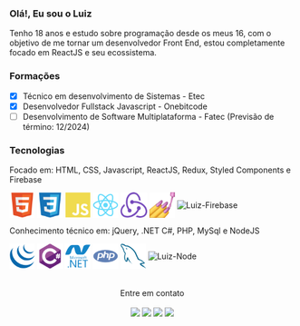 ### Olá!, Eu sou o Luiz
Tenho 18 anos e estudo sobre programação desde os meus 16, com o objetivo de me tornar um desenvolvedor Front End, estou completamente focado em ReactJS e seu ecossistema.

### Formações
- [x] Técnico em desenvolvimento de Sistemas - Etec
- [x] Desenvolvedor Fullstack Javascript - Onebitcode
- [ ] Desenvolvimento de Software Multiplataforma - Fatec (Previsão de término: 12/2024)
     
### Tecnologias

Focado em: HTML, CSS, Javascript, ReactJS, Redux, Styled Components e Firebase
<div style="display: inline_block">
  <img align="center" alt="Luiz-HTML" height="45" src="https://raw.githubusercontent.com/devicons/devicon/master/icons/html5/html5-original.svg">
  <img align="center" alt="Luiz-CSS" height="45" src="https://raw.githubusercontent.com/devicons/devicon/master/icons/css3/css3-original.svg">
  <img align="center" alt="Luiz-Js" height="45" src="https://raw.githubusercontent.com/devicons/devicon/master/icons/javascript/javascript-plain.svg">
  <img align="center" alt="Luiz-React" height="45" src="https://raw.githubusercontent.com/devicons/devicon/master/icons/react/react-original.svg">
  <img align="center" alt="Luiz-Redux" height="45" src="./redux.svg">
  <img align="center" alt="Luiz-Styled" height="45" src="./styled.png">
  <img align="center" alt="Luiz-Firebase" height="45" src="https://cdn.jsdelivr.net/gh/devicons/devicon/icons/firebase/firebase-plain.svg" />
     
</div>

Conhecimento técnico em: jQuery, .NET C#, PHP, MySql e NodeJS


<div style="display: inline_block">
  <img align="center" alt="Luiz-Js" height="45" src="https://raw.githubusercontent.com/devicons/devicon/master/icons/jquery/jquery-plain.svg">
  <img align="center" alt="Luiz-C#" height="45" src="https://raw.githubusercontent.com/devicons/devicon/master/icons/csharp/csharp-original.svg">
  <img align="center" alt="Luiz-.NET" height="45" src="https://raw.githubusercontent.com/devicons/devicon/master/icons/dot-net/dot-net-plain-wordmark.svg">
  <img align="center" alt="Luiz-php" height="45" src="https://raw.githubusercontent.com/devicons/devicon/master/icons/php/php-plain.svg">
  <img align="center" alt="Luiz-mysql" height="45" src="https://raw.githubusercontent.com/devicons/devicon/master/icons/mysql/mysql-plain.svg">
  <img align="center" alt="Luiz-Node" height="45" src="https://cdn.jsdelivr.net/gh/devicons/devicon/icons/nodejs/nodejs-plain.svg" />
     
     
</div>
   <br><br>
   <div align='center'>Entre em contato</div>
   <br>
<div align='center'> 
  <a href="https://luizlopes12.vercel.app/" target="_blank"><img src="https://img.shields.io/badge/-Portfolio-%23E4405F?style=for-the-badge&logo=riotgames&logoColor=white" target="_blank"></a> 
  <a href="https://www.instagram.com/confuzzo/" target="_blank"><img src="https://img.shields.io/badge/-Instagram-%23E4405F?style=for-the-badge&logo=instagram&logoColor=white" target="_blank"></a> 
  <a href="https://www.linkedin.com/in/luiz-lopes-30b512218/" target="_blank"><img src="https://img.shields.io/badge/-LinkedIn-%230077B5?style=for-the-badge&logo=linkedin&logoColor=white" target="_blank"></a> 
  <a href="https://twitter.com/Luizlopes24" target="_blank"><img src="https://img.shields.io/badge/-Twitter-%230077B5?style=for-the-badge&logo=twitter&logoColor=white" target="_blank"></a> 
  
</div>
